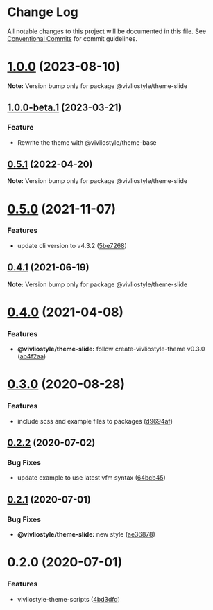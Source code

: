 # Change Log

All notable changes to this project will be documented in this file.
See [Conventional Commits](https://conventionalcommits.org) for commit guidelines.

# [1.0.0](https://github.com/vivliostyle/themes/compare/@vivliostyle/theme-slide@1.0.0-beta.1...@vivliostyle/theme-slide@1.0.0) (2023-08-10)

**Note:** Version bump only for package @vivliostyle/theme-slide

## [1.0.0-beta.1](https://github.com/vivliostyle/themes/compare/@vivliostyle/theme-slide@0.5.1...@vivliostyle/theme-slide@1.0.0-beta.1) (2023-03-21)

### Feature

- Rewrite the theme with @vivliostyle/theme-base

## [0.5.1](https://github.com/vivliostyle/themes/compare/@vivliostyle/theme-slide@0.5.0...@vivliostyle/theme-slide@0.5.1) (2022-04-20)

**Note:** Version bump only for package @vivliostyle/theme-slide

# [0.5.0](https://github.com/vivliostyle/themes/compare/@vivliostyle/theme-slide@0.4.1...@vivliostyle/theme-slide@0.5.0) (2021-11-07)

### Features

- update cli version to v4.3.2 ([5be7268](https://github.com/vivliostyle/themes/commit/5be72685499e73826def6859e04f6645c859391e))

## [0.4.1](https://github.com/vivliostyle/themes/compare/@vivliostyle/theme-slide@0.4.0...@vivliostyle/theme-slide@0.4.1) (2021-06-19)

**Note:** Version bump only for package @vivliostyle/theme-slide

# [0.4.0](https://github.com/vivliostyle/themes/compare/@vivliostyle/theme-slide@0.3.0...@vivliostyle/theme-slide@0.4.0) (2021-04-08)

### Features

- **@vivliostyle/theme-slide:** follow create-vivliostyle-theme v0.3.0 ([ab4f2aa](https://github.com/vivliostyle/themes/commit/ab4f2aab46430dcf9bd39cefe9619cc30c673a43))

# [0.3.0](https://github.com/vivliostyle/themes/compare/@vivliostyle/theme-slide@0.2.2...@vivliostyle/theme-slide@0.3.0) (2020-08-28)

### Features

- include scss and example files to packages ([d9694af](https://github.com/vivliostyle/themes/commit/d9694afea56d95569f707c19106b42ba56c28964))

## [0.2.2](https://github.com/vivliostyle/themes/compare/@vivliostyle/theme-slide@0.2.1...@vivliostyle/theme-slide@0.2.2) (2020-07-02)

### Bug Fixes

- update example to use latest vfm syntax ([64bcb45](https://github.com/vivliostyle/themes/commit/64bcb45c27f4878b171c586597f031f5612002a7))

## [0.2.1](https://github.com/vivliostyle/themes/compare/@vivliostyle/theme-slide@0.2.0...@vivliostyle/theme-slide@0.2.1) (2020-07-01)

### Bug Fixes

- **@vivliostyle/theme-slide:** new style ([ae36878](https://github.com/vivliostyle/themes/commit/ae368782fd1cc68dfb1e06344a9ca9588b1f37dd))

# 0.2.0 (2020-07-01)

### Features

- vivliostyle-theme-scripts ([4bd3dfd](https://github.com/vivliostyle/themes/commit/4bd3dfd66ec47029e8bdf1b73ac3b2eae147a851))
